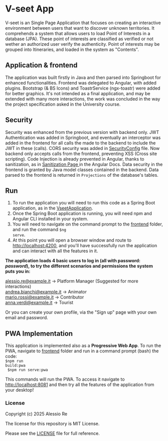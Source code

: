 # V-seet App
V-seet is an Single Page Application that focuses on creating an interactive environment
between users that want to discover unknown territories.
It comprehends a system that allows users to load Point of Interests in a database (JPA).
These point of interests are classified as verified or not wether an authorized user verify the authenticity. Point of interests may be grouped into Itineraries, and loaded in the system as "Contents".

## Application & frontend
The application was built firstly in Java and then parsed into Springboot for enhanced functionalities.
Frontend was delegated to Angular, with added plugins. Bootstrap (& BS Icons) and ToastrService (ngx-toastr) were added for better graphics.
It's not intended as a final application, and may be extended with many more interactions,
the work was concluded in the way the project specification asked in the University course.

## Security
Security was enhanced from the previous version with backend only. JWT Authentication was added in Springboot, and eventually 
an interceptor was added in the frontend for all calls the made to the backend to include the JWT in these (calls). 
CORS security was added in [SecurityConfig](SecurityConfig) file. Now backend only accepts calls from the frontend, preventing XSS (Cross site scripting).
Code Injection is already prevented in Angular, thanks to sanitization, as in <a href="https://angular.dev/best-practices/security#sanitization-and-security-contexts.">Sanitization Page </a> in the Angular Docs.
Data security in the frontend is granted by Java model classes contained in the backend. Data parsed to the frontend is returned in <code>Projections</code> of the database's tables.


## Run
1. To run the application you will need to run this code as a Spring Boot application, as in the [VseetApplication](main).
2. Once the Spring Boot application is running, you will need npm and Angular CLI installed in your system.
3. You will need to navigate on the command prompt to the [frontend](frontend) folder, and run the command
    <code>$ng serve</code>.
4. At this point you will open a browser window and route to <u>http://localhost:4200</u>, and you'll have successfully run 
    the application and can interact with all the features in it.

<b>The application loads 4 basic users to log in (all with password: <i>password</i>), to try the different
scenarios and permissions the system puts you in:</b>

alessio.re@example.it -> Platform Manager (Suggested for more interactions)</br>
andrea.bianchi@example.it -> Animator</br>
mario.rossi@example.it -> Contributor</br>
anna.verdi@example.it -> Tourist</br>

Or you can create your own profile, via the "Sign up" page with your own email and password.

## PWA Implementation
This application is implemented also as a <b>Progressive Web App</b>. To run the PWA, navigate to [frontend](frontend) folder
and run in a command prompt (bash) the code:</br>
<code>$npm run build:pwa</br>
$npm run serve:pwa
</code></br>

This commands will run the PWA. To access it navigate to <u>http://localhost:8081</u> and then try all the features of the application from your desktop!



### License
Copyright (c) 2025 Alessio Re

The license for this repository is MIT License.

Please see the [LICENSE](LICENSE) file for full reference.
